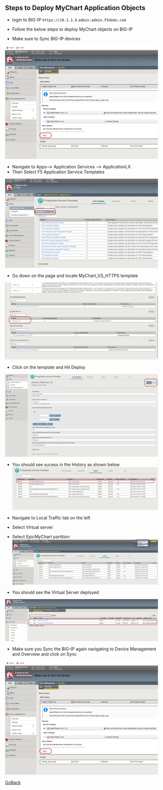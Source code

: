 
## Steps to Deploy MyChart Application Objects

- login to BIG-IP ```https://10.1.1.6``` ```admin:admin.F5demo.com```
 
- Follow the below steps to deploy MyChart objects on BIG-IP

- Make sure to Sync BIG-IP devices

![Do Manual Sync](../docs/sync2.png)

- Navigate to Apps--> Application Services --> ApplicationLX 
- Then Select F5 Application Service Templates

![Do Manual Sync](../docs/apps.png)

- Go down on the page and locate MyChart_VS_HTTPS template

![Do Manual Sync](../docs/template4.png)

- Click on the template and Hit Deploy

![Do Manual Sync](../docs/deploy4.png)

- You should see sucess in the History as shown below
![Do Manual Sync](../docs/sucess4.png)

- Navigate to Local Traffic tab on the left 
- Select Virtual server
- Select EpicMyChart partition
![Do Manual Sync](../docs/partition4.png)

- You should see the Virtual Server deployed

![Do Manual Sync](../docs/vs4.png)

- Make sure you Sync the BIG-IP again navigating to Device Management
and Overview and click on Sync

![Do Manual Sync](../docs/sync2.png)


[GoBack](../README.md)
